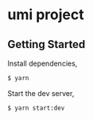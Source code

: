 # umi project

## Getting Started

Install dependencies,

```bash
$ yarn
```

Start the dev server,

```bash
$ yarn start:dev
```
